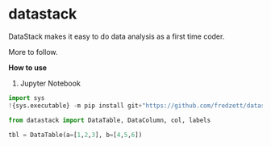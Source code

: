 # datastack
DataStack makes it easy to do data analysis as a first time coder.

More to follow.

**How to use**

1. Jupyter Notebook

```python
import sys
!{sys.executable} -m pip install git+"https://github.com/fredzett/datastack"

from datastack import DataTable, DataColumn, col, labels

tbl = DataTable(a=[1,2,3], b=[4,5,6])
```